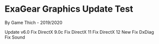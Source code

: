 # ExaGear Graphics Update Test

By Game Thich - 2019/2020

Update v6.0
Fix DirectX 9.0c
Fix DirectX 11
Fix DirectX 12 New
Fix DxDiag
Fix Sound
